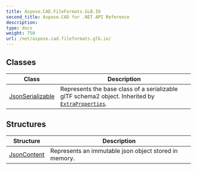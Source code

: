 ```yaml
---
title: Aspose.CAD.FileFormats.GLB.IO
second_title: Aspose.CAD for .NET API Reference
description: 
type: docs
weight: 750
url: /net/aspose.cad.fileformats.glb.io/
---
```



## Classes

| Class | Description |
| --- | --- |
| [JsonSerializable](./jsonserializable/) | Represents the base class of a serializable glTF schema2 object. Inherited by [`ExtraProperties`](../aspose.cad.fileformats.glb/extraproperties/). |
## Structures

| Structure | Description |
| --- | --- |
| [JsonContent](./jsoncontent/) | Represents an immutable json object stored in memory. |


